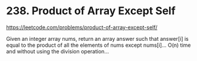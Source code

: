 # 238. Product of Array Except Self

https://leetcode.com/problems/product-of-array-except-self/

Given an integer array nums, return an array answer such that answer[i] is equal to the product of all the elements of nums except nums[i]... O(n) time and without using the division operation...